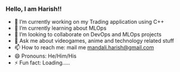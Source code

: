 ### Hello, I am Harish!!

- 🔭 I’m currently working on my Trading application using C++
- 🌱 I’m currently learning about MLOps
- 👯 I’m looking to collaborate on DevOps and MLOps projects
- 💬 Ask me about videogames, anime and technology related stuff
- 📫 How to reach me: mail me mandali.harish@gmail.com
- 😄 Pronouns: He/Him/His
- ⚡ Fun fact: Loading.....

